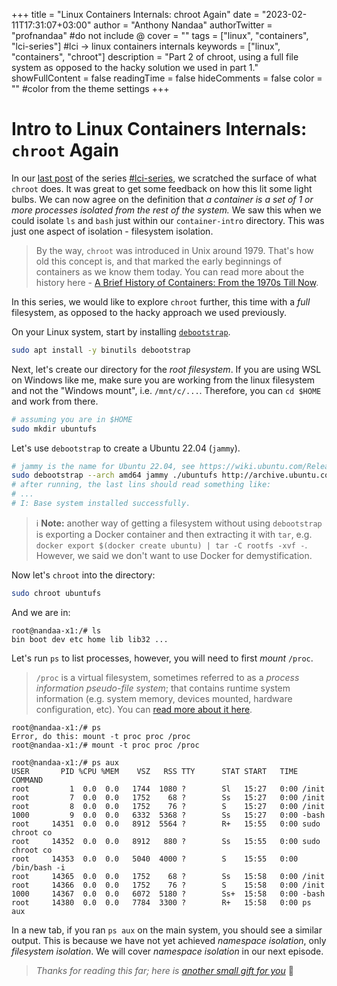 +++
title = "Linux Containers Internals: chroot Again"
date = "2023-02-11T17:31:07+03:00"
author = "Anthony Nandaa"
authorTwitter = "profnandaa" #do not include @
cover = ""
tags = ["linux", "containers", "lci-series"] #lci -> linux containers internals
keywords = ["linux", "containers", "chroot"]
description = "Part 2 of chroot, using a full file system as opposed to the hacky solution we used in part 1."
showFullContent = false
readingTime = false
hideComments = false
color = "" #color from the theme settings
+++

# Intro to Linux Containers Internals: `chroot` Again

In our [last post](../linux-containers-intro-chroot/) of the series [#lci-series](/tags/lci-series/), we scratched the surface of what `chroot` does. It was great to get some feedback on how this lit some light bulbs. We can now agree on the definition that _a container is a set of 1 or more processes isolated from the rest of the system._ We saw this when we could isolate `ls` and `bash` just within our `container-intro` directory. This was just one aspect of isolation - filesystem isolation.

> By the way, `chroot` was introduced in Unix around 1979. That's how old this concept is, and that marked the early beginnings of containers as we know them today. You can read more about the history here - [A Brief History of Containers: From the 1970s Till Now](https://blog.aquasec.com/a-brief-history-of-containers-from-1970s-chroot-to-docker-2016).

In this series, we would like to explore `chroot` further, this time with a _full_ filesystem, as opposed to the hacky approach we used previously.

On your Linux system, start by installing [`debootstrap`](https://manpages.debian.org/stretch/debootstrap/debootstrap.8.en.html).

```bash
sudo apt install -y binutils debootstrap
```

Next, let's create our directory for the _root filesystem_. If you are using WSL on Windows like me, make sure you are working from the linux filesystem and not the "Windows mount", i.e. `/mnt/c/...`. Therefore, you can `cd $HOME` and work from there.

```bash
# assuming you are in $HOME
sudo mkdir ubuntufs
```

Let's use `debootstrap` to create a Ubuntu 22.04 (`jammy`).

```bash
# jammy is the name for Ubuntu 22.04, see https://wiki.ubuntu.com/Releases
sudo debootstrap --arch amd64 jammy ./ubuntufs http://archive.ubuntu.com/ubuntu
# after running, the last lins should read something like:
# ...
# I: Base system installed successfully.
```

> ℹ️ **Note:** another way of getting a filesystem without using `debootstrap` is exporting a Docker container and then extracting it with `tar`, e.g. `docker export $(docker create ubuntu) | tar -C rootfs -xvf -`. However, we said we don't want to use Docker for demystification.

Now let's `chroot` into the directory:

```bash
sudo chroot ubuntufs
```

And we are in:

```
root@nandaa-x1:/# ls
bin boot dev etc home lib lib32 ...
```

Let's run `ps` to list processes, however, you will need to first _mount_ `/proc`.

> `/proc` is a virtual filesystem, sometimes referred to as a _process information pseudo-file system_; that contains runtime system information (e.g. system memory, devices mounted, hardware configuration, etc). You can [read more about it here](https://tldp.org/LDP/Linux-Filesystem-Hierarchy/html/proc.html).

```
root@nandaa-x1:/# ps
Error, do this: mount -t proc proc /proc
root@nandaa-x1:/# mount -t proc proc /proc

root@nandaa-x1:/# ps aux
USER       PID %CPU %MEM    VSZ   RSS TTY      STAT START   TIME COMMAND
root         1  0.0  0.0   1744  1080 ?        Sl   15:27   0:00 /init
root         7  0.0  0.0   1752    68 ?        Ss   15:27   0:00 /init
root         8  0.0  0.0   1752    76 ?        S    15:27   0:00 /init
1000         9  0.0  0.0   6332  5368 ?        Ss   15:27   0:00 -bash
root     14351  0.0  0.0   8912  5564 ?        R+   15:55   0:00 sudo chroot co
root     14352  0.0  0.0   8912   880 ?        Ss   15:55   0:00 sudo chroot co
root     14353  0.0  0.0   5040  4000 ?        S    15:55   0:00 /bin/bash -i
root     14365  0.0  0.0   1752    68 ?        Ss   15:58   0:00 /init
root     14366  0.0  0.0   1752    76 ?        S    15:58   0:00 /init
1000     14367  0.0  0.0   6072  5180 ?        Ss+  15:58   0:00 -bash
root     14380  0.0  0.0   7784  3300 ?        R+   15:58   0:00 ps aux
```

In a new tab, if you ran `ps aux` on the main system, you should see a similar output. This is because we have not yet achieved _namespace isolation_, only _filesystem isolation_. We will cover _namespace isolation_ in our next episode.

> _Thanks for reading this far; here is [another small gift for you](https://www.youtube.com/watch?v=KFxPr-_v3AI)_ 🙂
